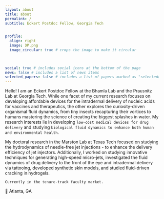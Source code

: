 ```yaml
---
layout: about
title: about
permalink: /
subtitle: Eckert Postdoc Fellow, Georgia Tech


profile:
  align: right
  image: DP.png
  image_circular: true # crops the image to make it circular
  
  

social: true # includes social icons at the bottom of the page
news: false # includes a list of news items
selected_papers: false # includes a list of papers marked as "selected={true}"
---
```






Hello! I am an Eckert Postdoc Fellow at the Bhamla Lab and the Prausnitz Lab at Georgia Tech. While one facet of my current research focuses on developing affordable devices for the intradermal delivery of nucleic acids for vaccines and therapeutics, the other explores the curiosity-driven organismal fluid dynamics, from tiny insects recapturing their vortices to humans mastering the science of creating the biggest splashes in water. My research interests lie in developing `low-cost medical devices for drug delivery` and studying `biological fluid dynamics to enhance both human and environmental health`. 

My doctoral research in the Marston Lab at Texas Tech focused on studying the hydrodynamics of needle-free jet injections - to enhance the delivery efficiency of jet injectors. Additionally, I worked on studying innovative techniques for generating high-speed micro-jets, investigated the fluid dynamics of drug delivery to the front of the eye and intradermal delivery via tattooing, developed synthetic skin models, and studied fluid-driven cracking in hydrogels.

`Currently in the tenure-track faculty market.`



:round_pushpin: Atlanta, GA


